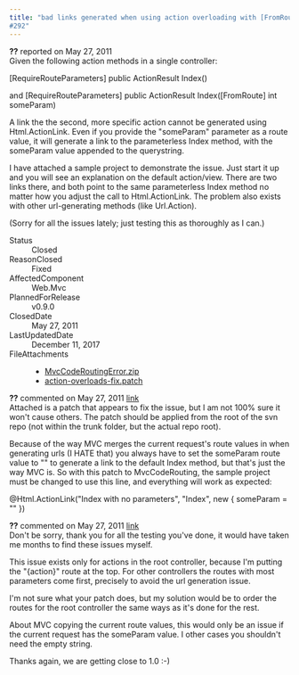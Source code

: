 ```yaml
---
title: "bad links generated when using action overloading with [FromRoute] and [RequireRouteParameters]
#292"
---
```

<div class="issue-report">
   <div class="issue-header"><b>??</b> reported on 
      <time datetime="2011-05-27T09:35:59.04-07:00" title="2011-05-27T09:35:59.04-07:00">May 27, 2011</time>
   </div>
   <div class="issue-message" markdown="1">Given the following action methods in a single controller:

[RequireRouteParameters]
public ActionResult Index()

and
[RequireRouteParameters]
public ActionResult Index([FromRoute] int someParam)

A link the the second, more specific action cannot be generated using Html.ActionLink.  Even if you provide the "someParam" parameter as a route value, it will generate a link to the parameterless Index method, with the someParam value appended to the querystring.

I have attached a sample project to demonstrate the issue.  Just start it up and you will see an explanation on the default action/view.  There are two links there, and both point to the same parameterless Index method no matter how you adjust the call to Html.ActionLink.  The problem also exists with other url-generating methods (like Url.Action).

(Sorry for all the issues lately; just testing this as thoroughly as I can.)
      
   </div>
   <div class="issue-footer">
      <dl>
         <dt>Status</dt>
         <dd>Closed</dd>
         <dt>ReasonClosed</dt>
         <dd>Fixed</dd>
         <dt>AffectedComponent</dt>
         <dd>Web.Mvc</dd>
         <dt>PlannedForRelease</dt>
         <dd>v0.9.0</dd>
         <dt>ClosedDate</dt>
         <dd>
            <time datetime="2011-05-27T21:11:54.537-07:00" title="2011-05-27T21:11:54.537-07:00">May 27, 2011</time>
         </dd>
         <dt>LastUpdatedDate</dt>
         <dd>
            <time datetime="2017-12-11T02:15:56.247-08:00" title="2017-12-11T02:15:56.247-08:00">December 11, 2017</time>
         </dd>
         <dt>FileAttachments</dt>
         <dd>
            <ul>
               <li><a href="attachments/292/MvcCodeRoutingError.zip">MvcCodeRoutingError.zip</a></li>
               <li><a href="attachments/292/action-overloads-fix.patch">action-overloads-fix.patch</a></li>
            </ul>
         </dd>
      </dl>
   </div>
</div>
<div id="post77661" class="issue-comment">
   <div class="issue-header"><b>??</b> commented on 
      <time datetime="2011-05-27T10:11:08.123-07:00" title="2011-05-27T10:11:08.123-07:00">May 27, 2011</time> <a href="#77661" class="post-link">link</a></div>
   <div class="issue-message" markdown="1">Attached is a patch that appears to fix the issue, but I am not 100% sure it won't cause others.  The patch should be applied from the root of the svn repo (not within the trunk folder, but the actual repo root). 

Because of the way MVC merges the current request's route values in when generating urls (I HATE that) you always have to set the someParam route value to "" to generate a link to the default Index method, but that's just the way MVC is.  So with this patch to MvcCodeRouting, the sample project must be changed to use this line, and everything will work as expected:

@Html.ActionLink("Index with no parameters", "Index", new { someParam = "" })
      
   </div>
</div>
<div id="post77662" class="issue-comment">
   <div class="issue-header"><b>??</b> commented on 
      <time datetime="2011-05-27T12:02:24.233-07:00" title="2011-05-27T12:02:24.233-07:00">May 27, 2011</time> <a href="#77662" class="post-link">link</a></div>
   <div class="issue-message" markdown="1">Don't be sorry, thank you for all the testing you've done, it would have taken me months to find these issues myself.

This issue exists only for actions in the root controller, because I'm putting the "{action}" route at the top. For other controllers the routes with most parameters come first, precisely to avoid the url generation issue.

I'm not sure what your patch does, but my solution would be to order the routes for the root controller the same ways as it's done for the rest.

About MVC copying the current route values, this would only be an issue if the current request has the someParam value. I other cases you shouldn't need the empty string.

Thanks again, we are getting close to 1.0 :-)
      
   </div>
</div>